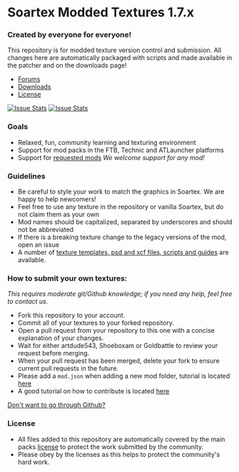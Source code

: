 # Soartex Modded Textures 1.7.x

### Created by everyone for everyone!

This repository is for modded texture version control and submission. All changes here are automatically packaged
with scripts and made available in the patcher and on the downloads page!

- [Forums](http://soartex.net/community/)
- [Downloads](http://soartex.net/downloads/)
- [License](http://soartex.net/license/#fanver)

[![Issue Stats](http://issuestats.com/github/soartex-modded/modded-1.7.x/badge/pr?style=flat)](http://issuestats.com/github/soartex-modded/modded-1.7.x)
[![Issue Stats](http://issuestats.com/github/soartex-modded/modded-1.7.x/badge/issue?style=flat)](http://issuestats.com/github/soartex-modded/modded-1.7.x)

### Goals
* Relaxed, fun, community learning and texturing environment
* Support for mod packs in the FTB, Technic and ATLauncher platforms
* Support for [requested mods](http://soartex.net/community/threads/mod-requests.859/)
_We welcome support for any mod!_

### Guidelines
* Be careful to style your work to match the graphics in Soartex. We are happy to help newcomers!
* Feel free to use any texture in the repository or vanilla Soartex, but do not claim them as your own
* Mod names should be capitalized, separated by underscores and should not be abbreviated
* If there is a breaking texture change to the legacy versions of the mod, open an issue
* A number of [texture templates, psd and xcf files, scripts and guides](https://github.com/Soartex-Modded/Templates) are available.

### How to submit your own textures:

_This requires moderate git/Github knowledge; if you need any help, feel free to contact us._

* Fork this repository to your account.
* Commit all of your textures to your forked repository.
* Open a pull request from your repository to this one with a concise explanation of your changes.
* Wait for either artdude543, Shoeboxam or Goldbattle to review your request before merging.
* When your pull request has been merged, delete your fork to ensure current pull requests in the future.
* Please add a `mod.json` when adding a new mod folder, tutorial is located [here](http://wiki.soartex.net/modded/01-01-2015/making-a-mod-json/)
* A good tutorial on how to contribute is located [here](http://wiki.soartex.net/modded/01-02-2015/contributing-to-the-modded-repos/)

[Don't want to go through Github?](http://soartex.net/community/threads/mod-contributions-texture-submissions.888/)

### License
* All files added to this repository are automatically covered by the main packs [license](http://soartex.net/license/#fanver) to protect the work submitted by the community.
* Please obey by the licenses as this helps to protect the community's hard work.
